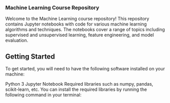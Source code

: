 ### Machine Learning Course Repository
Welcome to the Machine Learning course repository! This repository contains Jupyter notebooks with code for various machine learning algorithms and techniques. The notebooks cover a range of topics including supervised and unsupervised learning, feature engineering, and model evaluation.

## Getting Started
To get started, you will need to have the following software installed on your machine:

Python 3
Jupyter Notebook
Required libraries such as numpy, pandas, scikit-learn, etc.
You can install the required libraries by running the following command in your terminal:
